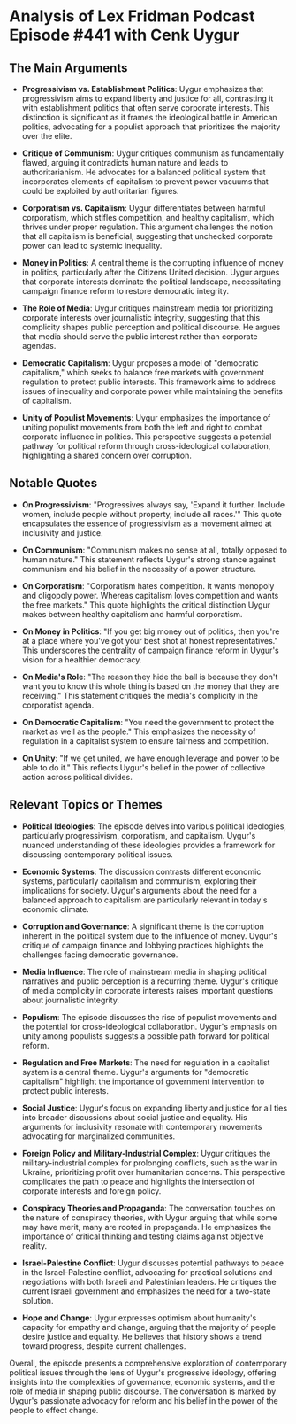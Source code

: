# Analysis of Lex Fridman Podcast Episode #441 with Cenk Uygur

## The Main Arguments

- **Progressivism vs. Establishment Politics**: Uygur emphasizes that progressivism aims to expand liberty and justice for all, contrasting it with establishment politics that often serve corporate interests. This distinction is significant as it frames the ideological battle in American politics, advocating for a populist approach that prioritizes the majority over the elite.

- **Critique of Communism**: Uygur critiques communism as fundamentally flawed, arguing it contradicts human nature and leads to authoritarianism. He advocates for a balanced political system that incorporates elements of capitalism to prevent power vacuums that could be exploited by authoritarian figures.

- **Corporatism vs. Capitalism**: Uygur differentiates between harmful corporatism, which stifles competition, and healthy capitalism, which thrives under proper regulation. This argument challenges the notion that all capitalism is beneficial, suggesting that unchecked corporate power can lead to systemic inequality.

- **Money in Politics**: A central theme is the corrupting influence of money in politics, particularly after the Citizens United decision. Uygur argues that corporate interests dominate the political landscape, necessitating campaign finance reform to restore democratic integrity.

- **The Role of Media**: Uygur critiques mainstream media for prioritizing corporate interests over journalistic integrity, suggesting that this complicity shapes public perception and political discourse. He argues that media should serve the public interest rather than corporate agendas.

- **Democratic Capitalism**: Uygur proposes a model of "democratic capitalism," which seeks to balance free markets with government regulation to protect public interests. This framework aims to address issues of inequality and corporate power while maintaining the benefits of capitalism.

- **Unity of Populist Movements**: Uygur emphasizes the importance of uniting populist movements from both the left and right to combat corporate influence in politics. This perspective suggests a potential pathway for political reform through cross-ideological collaboration, highlighting a shared concern over corruption.

## Notable Quotes

- **On Progressivism**: "Progressives always say, 'Expand it further. Include women, include people without property, include all races.'" This quote encapsulates the essence of progressivism as a movement aimed at inclusivity and justice.

- **On Communism**: "Communism makes no sense at all, totally opposed to human nature." This statement reflects Uygur's strong stance against communism and his belief in the necessity of a power structure.

- **On Corporatism**: "Corporatism hates competition. It wants monopoly and oligopoly power. Whereas capitalism loves competition and wants the free markets." This quote highlights the critical distinction Uygur makes between healthy capitalism and harmful corporatism.

- **On Money in Politics**: "If you get big money out of politics, then you're at a place where you've got your best shot at honest representatives." This underscores the centrality of campaign finance reform in Uygur's vision for a healthier democracy.

- **On Media's Role**: "The reason they hide the ball is because they don't want you to know this whole thing is based on the money that they are receiving." This statement critiques the media's complicity in the corporatist agenda.

- **On Democratic Capitalism**: "You need the government to protect the market as well as the people." This emphasizes the necessity of regulation in a capitalist system to ensure fairness and competition.

- **On Unity**: "If we get united, we have enough leverage and power to be able to do it." This reflects Uygur's belief in the power of collective action across political divides.

## Relevant Topics or Themes

- **Political Ideologies**: The episode delves into various political ideologies, particularly progressivism, corporatism, and capitalism. Uygur's nuanced understanding of these ideologies provides a framework for discussing contemporary political issues.

- **Economic Systems**: The discussion contrasts different economic systems, particularly capitalism and communism, exploring their implications for society. Uygur's arguments about the need for a balanced approach to capitalism are particularly relevant in today's economic climate.

- **Corruption and Governance**: A significant theme is the corruption inherent in the political system due to the influence of money. Uygur's critique of campaign finance and lobbying practices highlights the challenges facing democratic governance.

- **Media Influence**: The role of mainstream media in shaping political narratives and public perception is a recurring theme. Uygur's critique of media complicity in corporate interests raises important questions about journalistic integrity.

- **Populism**: The episode discusses the rise of populist movements and the potential for cross-ideological collaboration. Uygur's emphasis on unity among populists suggests a possible path forward for political reform.

- **Regulation and Free Markets**: The need for regulation in a capitalist system is a central theme. Uygur's arguments for "democratic capitalism" highlight the importance of government intervention to protect public interests.

- **Social Justice**: Uygur's focus on expanding liberty and justice for all ties into broader discussions about social justice and equality. His arguments for inclusivity resonate with contemporary movements advocating for marginalized communities.

- **Foreign Policy and Military-Industrial Complex**: Uygur critiques the military-industrial complex for prolonging conflicts, such as the war in Ukraine, prioritizing profit over humanitarian concerns. This perspective complicates the path to peace and highlights the intersection of corporate interests and foreign policy.

- **Conspiracy Theories and Propaganda**: The conversation touches on the nature of conspiracy theories, with Uygur arguing that while some may have merit, many are rooted in propaganda. He emphasizes the importance of critical thinking and testing claims against objective reality.

- **Israel-Palestine Conflict**: Uygur discusses potential pathways to peace in the Israel-Palestine conflict, advocating for practical solutions and negotiations with both Israeli and Palestinian leaders. He critiques the current Israeli government and emphasizes the need for a two-state solution.

- **Hope and Change**: Uygur expresses optimism about humanity's capacity for empathy and change, arguing that the majority of people desire justice and equality. He believes that history shows a trend toward progress, despite current challenges.

Overall, the episode presents a comprehensive exploration of contemporary political issues through the lens of Uygur's progressive ideology, offering insights into the complexities of governance, economic systems, and the role of media in shaping public discourse. The conversation is marked by Uygur's passionate advocacy for reform and his belief in the power of the people to effect change.